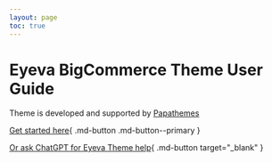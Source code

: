 ```yaml
---
layout: page
toc: true
---
```


# Eyeva BigCommerce Theme User Guide

Theme is developed and supported by [Papathemes](https://papathemes.com)

[Get started here](usage/get-started.md){ .md-button .md-button--primary }

[Or ask ChatGPT for Eyeva Theme help](https://chatgpt.com/g/g-67e26a59bd108191bd685ebeda047c73-eyeva-theme-support){ .md-button target="_blank" }
